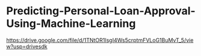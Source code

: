 # Predicting-Personal-Loan-Approval-Using-Machine-Learning



https://drive.google.com/file/d/1TNtOR1IsgI4Ws5crptmFVLoG1BuMvT_5/view?usp=drivesdk

